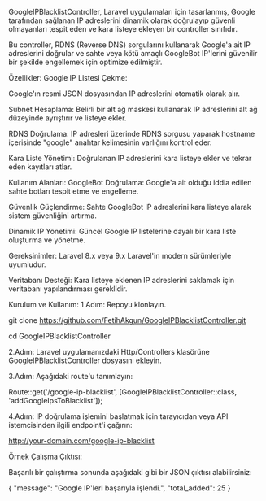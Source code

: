GoogleIPBlacklistController, Laravel uygulamaları için tasarlanmış, Google tarafından sağlanan IP adreslerini dinamik olarak doğrulayıp güvenli olmayanları tespit eden ve kara listeye ekleyen bir controller sınıfıdır.

Bu controller, RDNS (Reverse DNS) sorgularını kullanarak Google'a ait IP adreslerini doğrular ve sahte veya kötü amaçlı GoogleBot IP'lerini güvenilir bir şekilde engellemek için optimize edilmiştir.

Özellikler:
Google IP Listesi Çekme:

Google'ın resmi JSON dosyasından IP adreslerini otomatik olarak alır.

Subnet Hesaplama:
Belirli bir alt ağ maskesi kullanarak IP adreslerini alt ağ düzeyinde ayrıştırır ve listeye ekler.

RDNS Doğrulama:
IP adresleri üzerinde RDNS sorgusu yaparak hostname içerisinde "google" anahtar kelimesinin varlığını kontrol eder.

Kara Liste Yönetimi:
Doğrulanan IP adreslerini kara listeye ekler ve tekrar eden kayıtları atlar.

Kullanım Alanları:
GoogleBot Doğrulama:
Google'a ait olduğu iddia edilen sahte botları tespit etme ve engelleme.

Güvenlik Güçlendirme:
Sahte GoogleBot IP adreslerini kara listeye alarak sistem güvenliğini artırma.

Dinamik IP Yönetimi:
Güncel Google IP listelerine dayalı bir kara liste oluşturma ve yönetme.

Gereksinimler:
Laravel 8.x veya 9.x
Laravel'in modern sürümleriyle uyumludur.

Veritabanı Desteği:
Kara listeye eklenen IP adreslerini saklamak için veritabanı yapılandırması gereklidir.

Kurulum ve Kullanım:
1 Adım: Repoyu klonlayın.

git clone https://github.com/FetihAkgun/GoogleIPBlacklistController.git

cd GoogleIPBlacklistController

2.Adım: Laravel uygulamanızdaki Http/Controllers klasörüne GoogleIPBlacklistController dosyasını ekleyin.

3.Adım: Aşağıdaki route'u tanımlayın:

Route::get('/google-ip-blacklist', [GoogleIPBlacklistController::class, 'addGoogleIpsToBlacklist']);

4.Adım: IP doğrulama işlemini başlatmak için tarayıcıdan veya API istemcisinden ilgili endpoint'i çağırın:

http://your-domain.com/google-ip-blacklist

Örnek Çalışma Çıktısı:

Başarılı bir çalıştırma sonunda aşağıdaki gibi bir JSON çıktısı alabilirsiniz:

{
    "message": "Google IP'leri başarıyla işlendi.",
    "total_added": 25
}



